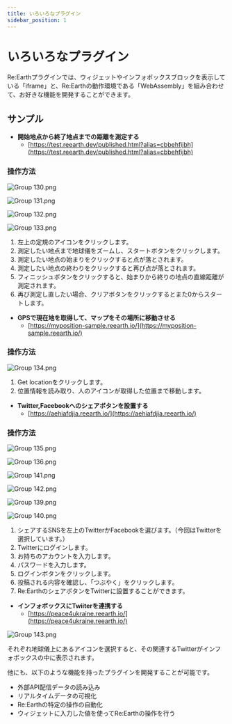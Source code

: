 ```yaml
---
title: いろいろなプラグイン
sidebar_position: 1
---
```


# いろいろなプラグイン

Re:Earthプラグインでは、ウィジェットやインフォボックスブロックを表示している「iframe」と、Re:Earthの動作環境である「WebAssembly」を組み合わせて、お好きな機能を開発することができます。

## サンプル

- **開始地点から終了地点までの距離を測定する**
    - [https://test.reearth.dev/published.html?alias=cbbehfijbh](https://test.reearth.dev/published.html?alias=cbbehfijbh)

### 操作方法

![Group 130.png](./img/Group_130.png)

![Group 131.png](./img/Group_131.png)

![Group 132.png](./img/Group_132.png)

![Group 133.png](./img/Group_133.png)

1. 左上の定規のアイコンをクリックします。
2. 測定したい地点まで地球儀をズームし、スタートボタンをクリックします。
3. 測定したい地点の始まりをクリックすると点が落とされます。
4. 測定したい地点の終わりをクリックすると再び点が落とされます。
5. フィニッシュボタンをクリックすると、始まりから終りの地点の直線距離が測定されます。
6. 再び測定し直したい場合、クリアボタンをクリックするとまた0からスタートします。

- **GPSで現在地を取得して、マップをその場所に移動させる**
    - [https://myposition-sample.reearth.io/](https://myposition-sample.reearth.io/)

### 操作方法

![Group 134.png](./img/Group_134.png)

1. Get locationをクリックします。
2. 位置情報を読み取り、人のアイコンが取得した位置まで移動します。

- **Twitter,Facebookへのシェアボタンを設置する**
    - [https://aehiafdjia.reearth.io/](https://aehiafdjia.reearth.io/)

### 操作方法

![Group 135.png](./img/Group_135.png)

![Group 136.png](./img/Group_136.png)

![Group 141.png](./img/Group_141.png)

![Group 142.png](./img/Group_142.png)

![Group 139.png](./img/Group_139.png)

![Group 140.png](./img/Group_140.png)

1. シェアするSNSを左上のTwitterかFacebookを選びます。（今回はTwitterを選択しています。）
2. Twitterにログインします。
3. お持ちのアカウントを入力します。
4. パスワードを入力します。
5. ログインボタンをクリックします。
6. 投稿される内容を確認し、「つぶやく」をクリックします。
7. Re:EarthのシェアボタンをTwitterに設置することができます。

- **インフォボックスにTwiiterを連携する**
    - [https://peace4ukraine.reearth.io/](https://peace4ukraine.reearth.io/)

![Group 143.png](./img/Group_143.png)

それぞれ地球儀上にあるアイコンを選択すると、その関連するTwitterがインフォボックスの中に表示されます。

他にも、以下のような機能を持ったプラグインを開発することが可能です。

- 外部API配信データの読み込み
- リアルタイムデータの可視化
- Re:Earthの特定の操作の自動化
- ウィジェットに入力した値を使ってRe:Earthの操作を行う